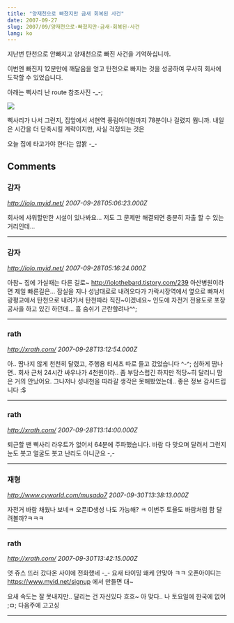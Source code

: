 ```yaml
---
title: "양재천으로 빠졌지만 금새 회복된 사건"
date: 2007-09-27
slug: 2007/09/양재천으로-빠졌지만-금새-회복된-사건
lang: ko
---
```


지난번 탄천으로 안빠지고 양재천으로 빠진 사건을 기억하십니까.

이번엔 빠진지 12분만에 깨달음을 얻고 탄천으로 빠지는 것을 성공하여 
무사히 회사에 도착할 수 있었습니다.

아래는 삑사리 난 route 참조사진 -_-;

![](/img/route_mistake.jpg)

삑사리가 나서 그런지, 집앞에서 서현역 풍림아이원까지 78분이나 걸렸지 뭡니까.
내일은 시간을 더 단축시킬 계략이지만, 사실 걱정되는 것은

오늘 집에 타고가야 한다는 압봙 -_-

## Comments

### 감자
*http://iolo.myid.net/*
*2007-09-28T05:06:23.000Z*

회사에 샤워할만한 시설이 있나봐요... 저도 그 문제만 해결되면 충분히 자출 할 수 있는 거리인데...

---

### 감자
*http://iolo.myid.net/*
*2007-09-28T05:16:24.000Z*

아참~ 집에 가실때는 다른 길로~ http://iolothebard.tistory.com/239
아산병원이라면 제일 빠른길은... 잠실을 지나 성남대로로 내려오다가 가락시장역에서 옆으로 빠져서 광평교에서 탄천으로 내려가서 탄천따라 직진~이겠네요~ 인도에 자전거 전용도로 포장 공사을 하고 있긴 하던데... 흠 숨쉬기 곤란할려나^^;

---

### rath
*http://xrath.com/*
*2007-09-28T13:12:54.000Z*

아.. 땀나지 않게 천천히 달렸고, 주행용 티셔츠 따로 들고 갔었습니다 ^-^;
심하게 땀나면.. 회사 근처 24시간 싸우나가 4천원이라.. 좀 부담스럽긴 하지만 적당~히 달리니 땀은 거의 안났어요.
그나저나 성내천을 따라갈 생각은 못해봤었는데.. 좋은 정보 감사드립니다 :$

---

### rath
*http://xrath.com/*
*2007-09-28T13:14:00.000Z*

퇴근할 땐 삑사리 라우트가 없어서 64분에 주파했습니다.
바람 다 맞으며 달려서 그런지 눈도 붓고 얼굴도 붓고 난리도 아니군요 -,-

---

### 재형
*http://www.cyworld.com/musado7*
*2007-09-30T13:38:13.000Z*

자전거 바람 채웠나 보네ㅋ 오픈ID생성 나도 가능해? ㅋ 
이번주 토욜도 바람처럼 함 달려볼까?ㅋㅋㅋ

---

### rath
*http://xrath.com/*
*2007-09-30T13:42:15.000Z*

엇 쥬스 뜨러 갔다온 사이에 전화했네 -_- 요새 타이밍 왜케 안맞아 ㅋㅋ 
오픈아이디는 https://www.myid.net/signup 에서 만들면 대~

요새 속도는 잘 못내지만.. 달리는 건 자신있다 흐흐~ 
아 맞다.. 나 토요일에 한국에 없어 ;ㅁ; 다음주에 고고싱

---

